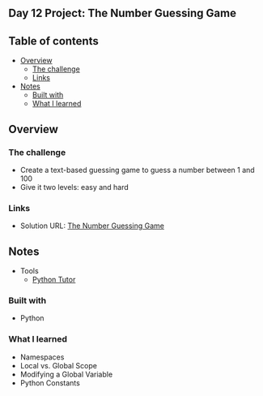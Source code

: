 ## Day 12 Project: The Number Guessing Game

## Table of contents

- [Overview](#overview)
  - [The challenge](#the-challenge)
  - [Links](#links)
- [Notes](#notes)
  - [Built with](#built-with)
  - [What I learned](#what-i-learned)

## Overview

### The challenge

- Create a text-based guessing game to guess a number between 1 and 100 
- Give it two levels: easy and hard

### Links

- Solution URL: [The Number Guessing Game](https://github.com/Mikerniker/100_Days_of_Python/tree/main/Day12)

## Notes

- Tools
  - [Python Tutor](https://pythontutor.com/visualize.html#mode=edit)
  

### Built with

- Python

### What I learned
- Namespaces 
- Local vs. Global Scope
- Modifying a Global Variable
- Python Constants
